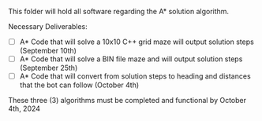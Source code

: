 This folder will hold all software regarding the A* solution algorithm.

Necessary Deliverables:

- [ ] A* Code that will solve a 10x10 C++ grid maze will output solution steps (September 10th)
- [ ] A* Code that will solve a BIN file maze and will output solution steps (September 25th)
- [ ] A* Code that will convert from solution steps to heading and distances that the bot can follow (October 4th)

These three (3) algorithms must be completed and functional by October 4th, 2024

